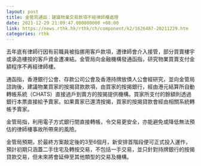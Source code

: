 ```yaml
---
layout: post
title: 金管局通函：建議物業交易款項不經律師樓處理
date: 2021-12-29 21:09:47.000000000 +08:00
link: https://news.rthk.hk/rthk/ch/component/k2/1626487-20211229.htm
categories: rthk
---
```


去年底有律師行因有前職員被指挪用客戶款項，遭律師會介入接管，部分買賣樓宇或承造樓按的客戶資金遭凍結。金管局向金融機構發通函指，研究物業買賣支付金額程序不再經律師樓。

通函指，香港銀行公會、存款公司公會及香港持牌放債人公會經研究，並向金管局諮詢後，建議物業買家的按揭貸款款項，由買家的按揭銀行，經由港元結算所自動轉帳系統（CHATS）直接過戶到賣方的按揭提供機構。買家所支付的餘額則透過銀行本票直接給予賣家。如果賣家已還清按揭，買家的按揭貸款會經由相關系統轉帳予賣家。

金管局指，利用電子方式銀行間直接轉帳，令交易更安全，亦能避免或降低無法預估的律師樓事故所帶來的風險。

金管局預期，於最終方案敲定後的3至6個月，新安排首階段便可正式投入運作，預計初期只涵蓋二手住宅及轉按交易，不包括一手交易，並只針對持牌銀行的按揭貸款交易，但未來將會延伸至其他類型的交易及機構。
